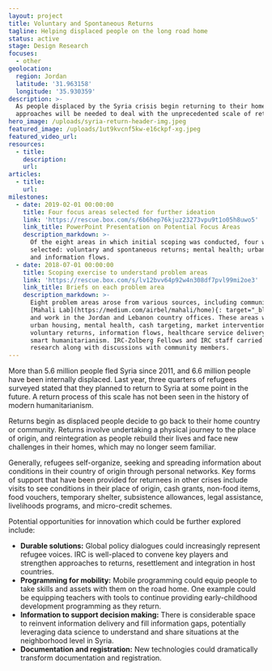 ```yaml
---
layout: project
title: Voluntary and Spontaneous Returns
tagline: Helping displaced people on the long road home
status: active
stage: Design Research
focuses:
  - other
geolocation:
  region: Jordan
  latitude: '31.963158'
  longitude: '35.930359'
description: >-
  As people displaced by the Syria crisis begin returning to their homes, new
  approaches will be needed to deal with the unprecedented scale of returns.
hero_image: /uploads/syria-return-header-img.jpeg
featured_image: /uploads/1ut9kvcnf5kw-e16ckpf-xg.jpeg
featured_video_url:
resources:
  - title:
    description:
    url:
articles:
  - title:
    url:
milestones:
  - date: 2019-02-01 00:00:00
    title: Four focus areas selected for further ideation
    link: 'https://rescue.box.com/s/6b6hep76kjuz23273vpu9t1o05h8uwo5'
    link_title: PowerPoint Presentation on Potential Focus Areas
    description_markdown: >-
      Of the eight areas in which initial scoping was conducted, four were
      selected: voluntary and spontaneous returns; mental health; urban housing;
      and information flows.
  - date: 2018-07-01 00:00:00
    title: Scoping exercise to understand problem areas
    link: 'https://rescue.box.com/s/lv12bvv64p92w4n308df7pvl99mi2oe3'
    link_title: Briefs on each problem area
    description_markdown: >-
      Eight problem areas arose from various sources, including community-driven
      [Mahali Lab](https://medium.com/airbel/mahali/home){: target="_blank"},
      and work in the Jordan and Lebanon country offices. These areas were:
      urban housing, mental health, cash targeting, market interventions,
      voluntary returns, information flows, healthcare service delivery, and
      smart humanitarianism. IRC-Zolberg Fellows and IRC staff carried out desk
      research along with discussions with community members.
---
```


More than 5.6 million people fled Syria since 2011, and 6.6 million people have been internally displaced. Last year, three quarters of refugees surveyed stated that they planned to return to Syria at some point in the future. A return process of this scale has not been seen in the history of modern humanitarianism.

Returns begin as displaced people decide to go back to their home country or community. Returns involve undertaking a physical journey to the place of origin, and reintegration as people rebuild their lives and face new challenges in their homes, which may no longer seem familiar.

Generally, refugees self-organize, seeking and spreading information about conditions in their country of origin through personal networks. Key forms of support that have been provided for returnees in other crises include visits to see conditions in their place of origin, cash grants, non-food items, food vouchers, temporary shelter, subsistence allowances, legal assistance, livelihoods programs, and micro-credit schemes.

Potential opportunities for innovation which could be further explored include:

* **Durable solutions:** Global policy dialogues could increasingly represent refugee voices. IRC is well-placed to convene key players and strengthen approaches to returns, resettlement and integration in host countries.
* **Programming for mobility:** Mobile programming could equip people to take skills and assets with them on the road home. One example could be equipping teachers with tools to continue providing early-childhood development programming as they return.
* **Information to support decision making:** There is considerable space to reinvent information delivery and fill information gaps, potentially leveraging data science to understand and share situations at the neighborhood level in Syria.
* **Documentation and registration:** New technologies could dramatically transform documentation and registration.